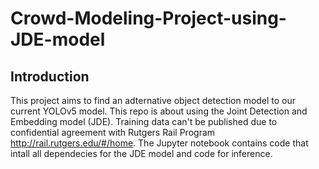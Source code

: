 # Crowd-Modeling-Project-using-JDE-model
## Introduction
This project aims to find an adternative object detection model to our current YOLOv5 model. This repo is about using the Joint Detection and Embedding model (JDE). Training data can't be published due to confidential agreement with Rutgers Rail Program http://rail.rutgers.edu/#/home.
The Jupyter notebook contains code that intall all dependecies for the JDE model and code for inference.
